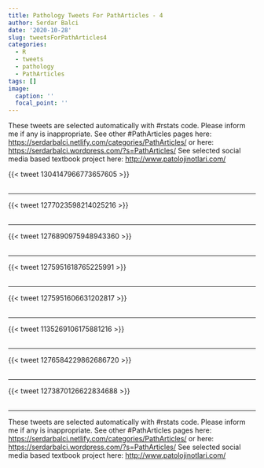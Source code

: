 ```yaml
---
title: Pathology Tweets For PathArticles - 4
author: Serdar Balci
date: '2020-10-28'
slug: tweetsForPathArticles4
categories:
  - R
  - tweets
  - pathology
  - PathArticles
tags: []
image:
  caption: ''
  focal_point: ''
---
```



These tweets are selected automatically with #rstats code. Please inform me if any is inappropriate.
See other #PathArticles pages here: https://serdarbalci.netlify.com/categories/PathArticles/  or here: https://serdarbalci.wordpress.com/?s=PathArticles/ 
See selected social media based textbook project here: http://www.patolojinotlari.com/

{{< tweet 1304147966773657605 >}}
<br>
<br>
<hr>
{{< tweet 1277023598214025216 >}}
<br>
<br>
<hr>
{{< tweet 1276890975948943360 >}}
<br>
<br>
<hr>
{{< tweet 1275951618765225991 >}}
<br>
<br>
<hr>
{{< tweet 1275951606631202817 >}}
<br>
<br>
<hr>
{{< tweet 1135269106175881216 >}}
<br>
<br>
<hr>
{{< tweet 1276584229862686720 >}}
<br>
<br>
<hr>
{{< tweet 1273870126622834688 >}}
<br>
<br>
<hr>


These tweets are selected automatically with #rstats code. Please inform me if any is inappropriate.
See other #PathArticles pages here: https://serdarbalci.netlify.com/categories/PathArticles/  or here: https://serdarbalci.wordpress.com/?s=PathArticles/ 
See selected social media based textbook project here: http://www.patolojinotlari.com/
